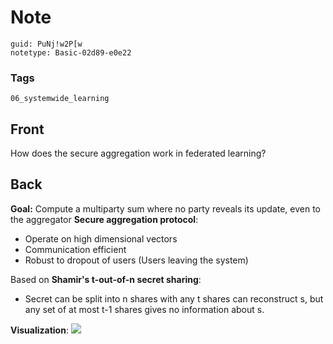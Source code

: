 # Note
```
guid: PuNj!w2P[w
notetype: Basic-02d89-e0e22
```

### Tags
```
06_systemwide_learning
```

## Front
How does the secure aggregation work in federated learning?

## Back
<b>Goal:</b> Compute a multiparty sum where no party reveals its
update, even to the aggregator <b>Secure aggregation protocol</b>:
<ul>
  <li>Operate on high dimensional vectors
  <li>Communication efficient
  <li>Robust to dropout of users (Users leaving the system)
</ul>Based on <b>Shamir's t-out-of-n secret sharing</b>:
<ul>
  <li>Secret can be split into n shares with any t shares can
  reconstruct s, but any set of at most t-1 shares gives no
  information about s.
</ul><b>Visualization</b>: <img src="59070685.png">
